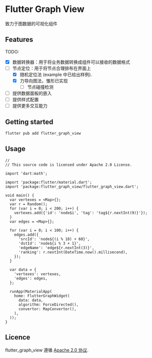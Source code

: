 
<!-- 
  Copyright (c) 2023- All flutter_graph_view authors. All rights reserved.

  This source code is licensed under Apache 2.0 License.
 -->

# Flutter Graph View
致力于图数据的可视化组件

## Features

TODO: 
- [x] 数据转换器：用于将业务数据转换成组件可以接收的数据格式
- [ ] 节点定位：用于将节点合理排布在界面上
  - [x] 随机定位法 (example 中已给出样例).
  - [x] 力导向图法，雏形已实现
    - [ ] 节点碰撞检测 
- [ ] 提供数据面板的嵌入
- [ ] 提供样式配置
- [ ] 提供更多交互能力

## Getting started

```sh
flutter pub add flutter_graph_view
```

## Usage

```dart// Copyright (c) 2023- All flutter_graph_view authors. All rights reserved.
//
// This source code is licensed under Apache 2.0 License.

import 'dart:math';

import 'package:flutter/material.dart';
import 'package:flutter_graph_view/flutter_graph_view.dart';

void main() {
  var vertexes = <Map>{};
  var r = Random();
  for (var i = 0; i < 200; i++) {
    vertexes.add({'id': 'node$i', 'tag': 'tag${r.nextInt(9)}'});
  }
  var edges = <Map>{};

  for (var i = 0; i < 100; i++) {
    edges.add({
      'srcId': 'node${(i % 10) + 60}',
      'dstId': 'node${i % 3 + 1}',
      'edgeName': 'edge${r.nextInt(3)}',
      'ranking': r.nextInt(DateTime.now().millisecond),
    });
  }

  var data = {
    'vertexes': vertexes,
    'edges': edges,
  };

  runApp(MaterialApp(
    home: FlutterGraphWidget(
      data: data,
      algorithm: ForceDirected(),
      convertor: MapConvertor(),
    ),
  ));
}

```

## Licence

flutter_graph_view 遵循 [Apache 2.0 协议](https://www.apache.org/licenses/LICENSE-2.0).
